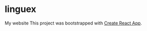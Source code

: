 # linguex
My website
This project was bootstrapped with [Create React App](https://github.com/facebook/create-react-app).


